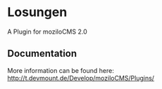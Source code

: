 Losungen
========

A Plugin for moziloCMS 2.0

## Documentation
More information can be found here:
http://t.devmount.de/Develop/moziloCMS/Plugins/

